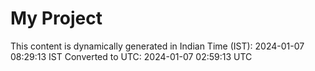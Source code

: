 # My Project

This content is dynamically generated in Indian Time (IST): 2024-01-07 08:29:13 IST
Converted to UTC: 2024-01-07 02:59:13 UTC
